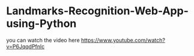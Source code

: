 # Landmarks-Recognition-Web-App-using-Python
you can watch the video here https://www.youtube.com/watch?v=P6JqqdPfnlc
